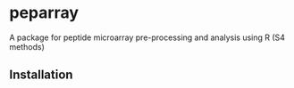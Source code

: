 peparray
========

A package for peptide microarray pre-processing and analysis using R (S4 methods)

Installation
------------


